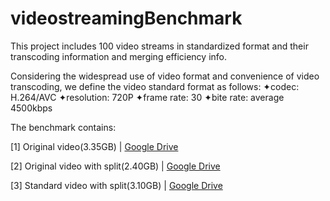 # videostreamingBenchmark
This project includes 100 video streams in standardized format and their transcoding information and merging efficiency info.

Considering the widespread use of video format and convenience of video transcoding, we define the video standard format as follows: 
  ✦codec: H.264/AVC
  ✦resolution: 720P
  ✦frame rate: 30
  ✦bite rate: average 4500kbps
  
The benchmark contains:

  [1] Original video(3.35GB) | [Google Drive](https://drive.google.com/drive/folders/1uereCYUqTqb602W9BFi-cjj-Gag-IFt9?usp=sharing)
  
  [2] Original video with split(2.40GB) | [Google Drive](https://drive.google.com/drive/folders/1MaEAN8TjuOhv9mH33j5L7nibxppriadQ?usp=sharing)
  
  [3] Standard video with split(3.10GB) | [Google Drive](https://drive.google.com/drive/folders/1KhsxZtC22L-EHoeXmsdmWpkuNZpmS-pL?usp=sharing)
